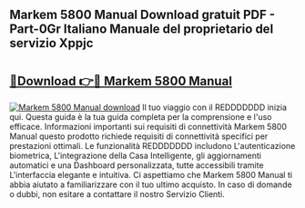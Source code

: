 ## Markem 5800 Manual Download gratuit PDF - Part-0Gr Italiano Manuale del proprietario del servizio Xppjc

# <h2><a href="http://dfc3s8y.blite.top/?on=Markem+5800+Manual">🔗Download 👉🔴 Markem 5800 Manual</a></h2>

[![Markem 5800 Manual download](https://i.imgur.com/lujVjoI.png)](http://dfc3s8y.blite.top/?on=Markem+5800+Manual)
Il tuo viaggio con il REDDDDDDD inizia qui. Questa guida è la tua guida completa per la comprensione e l'uso efficace. Informazioni importanti sui requisiti di connettività Markem 5800 Manual questo prodotto richiede requisiti di connettività specifici per prestazioni ottimali. Le funzionalità REDDDDDDD includono L'autenticazione biometrica, L'integrazione della Casa Intelligente, gli aggiornamenti automatici e una Dashboard personalizzata, tutte accessibili tramite L'interfaccia elegante e intuitiva. Ci aspettiamo che Markem 5800 Manual ti abbia aiutato a familiarizzare con il tuo ultimo acquisto. In caso di domande o dubbi, non esitare a contattare il nostro Servizio Clienti.
